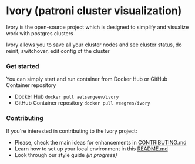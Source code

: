 # Ivory (patroni cluster visualization)

Ivory is the open-source project which is designed to simplify and visualize work with postgres clusters

Ivory allows you to save all your cluster nodes and see cluster status, do reinit, switchover, edit config of the cluster

### Get started

You can simply start and run container from Docker Hub or GitHub Container repository

- Docker Hub `docker pull aelsergeev/ivory`
- GitHub Container repository `docker pull veegres/ivory`

### Contributing

If you're interested in contributing to the Ivory project:

- Please, check the main ideas for enhancements in [CONTRIBUTING.md](https://github.com/veegres/ivory/blob/master/TODO.md)
- Learn how to set up your local environment in this [README.md](https://github.com/veegres/ivory/tree/master/docker/development)
- Look through our style guide _(in progress)_
